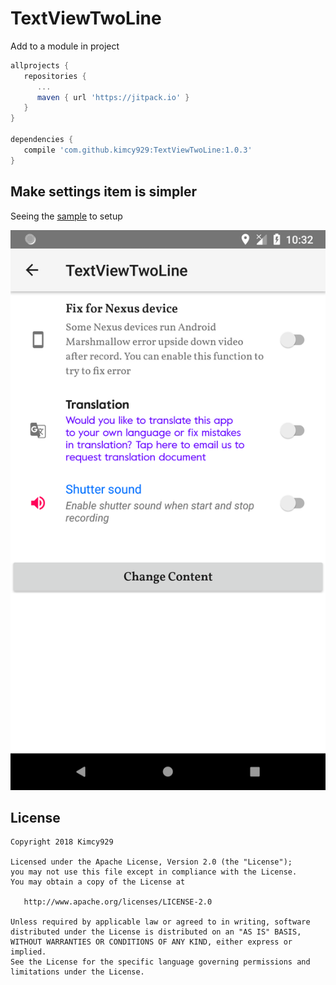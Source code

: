# TextViewTwoLine

Add to a module in project

```gradle
allprojects {
   repositories {
      ...
      maven { url 'https://jitpack.io' }
   }
}
   
dependencies {
   compile 'com.github.kimcy929:TextViewTwoLine:1.0.3'
}
```
## Make settings item is simpler

Seeing the [sample][1] to setup

![alt text](https://github.com/kimcy929/TextViewTwoLine/blob/master/art/Screenshot_demo.png)

## License

```
Copyright 2018 Kimcy929

Licensed under the Apache License, Version 2.0 (the "License");
you may not use this file except in compliance with the License.
You may obtain a copy of the License at

   http://www.apache.org/licenses/LICENSE-2.0

Unless required by applicable law or agreed to in writing, software
distributed under the License is distributed on an "AS IS" BASIS,
WITHOUT WARRANTIES OR CONDITIONS OF ANY KIND, either express or implied.
See the License for the specific language governing permissions and
limitations under the License.
```
[1]:https://github.com/kimcy929/TextViewTwoLine/blob/master/sample/src/main/res/layout/activity_two_line.xml
